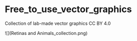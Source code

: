 # Free_to_use_vector_graphics
Collection of lab-made vector graphics CC BY 4.0

![](Retinas and Animals_collection.png)


